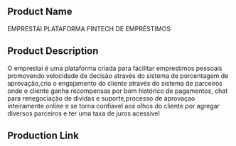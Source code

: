 Product Name
---------------
EMPRESTAI PLATAFORMA FINTECH DE EMPRÉSTIMOS 


Product Description
-------------------
O emprestai é uma plataforma criada para facilitar emprestimos pessoais promovendo velocidade de decisão através do sistema de porcentagem de aprovação,cria o engajamento do cliente através do sistema de parceiros onde o cliente ganha  recompensas por bom histórico de pagamentos, chat para renegociação de dividas e suporte,processo de aprovaçao inteiramente online e se torna confiavel aos olhos do cliente por agregar diversos parceiros e ter uma taxa de juros acessivel


Production Link
--------------------

